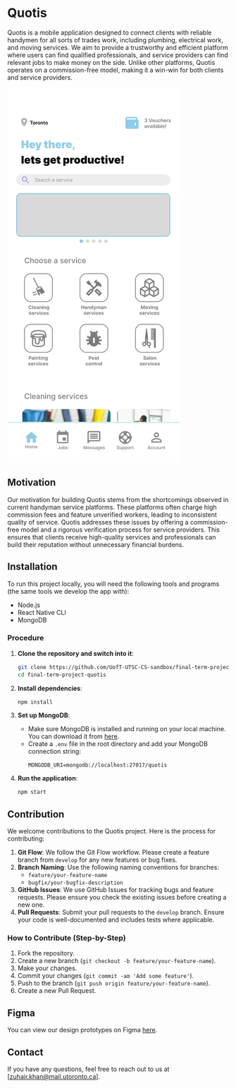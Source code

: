 # Quotis

Quotis is a mobile application designed to connect clients with reliable handymen for all sorts of trades work, including plumbing, electrical work, and moving services. We aim to provide a trustworthy and efficient platform where users can find qualified professionals, and service providers can find relevant jobs to make money on the side. Unlike other platforms, Quotis operates on a commission-free model, making it a win-win for both clients and service providers.

![Prototype Image](prototype.png)

## Motivation

Our motivation for building Quotis stems from the shortcomings observed in current handyman service platforms. These platforms often charge high commission fees and feature unverified workers, leading to inconsistent quality of service. Quotis addresses these issues by offering a commission-free model and a rigorous verification process for service providers. This ensures that clients receive high-quality services and professionals can build their reputation without unnecessary financial burdens.

## Installation
To run this project locally, you will need the following tools and programs (the same tools we develop the app with):

- Node.js
- React Native CLI
- MongoDB

### Procedure
1. **Clone the repository and switch into it**:
   ```bash
   git clone https://github.com/UofT-UTSC-CS-sandbox/final-term-project-quotis.git
   cd final-term-project-quotis
   ```

2. **Install dependencies**:
   ```bash
   npm install
   ```

3. **Set up MongoDB**:
   - Make sure MongoDB is installed and running on your local machine. You can download it from [here](https://www.mongodb.com/try/download/community).
   - Create a `.env` file in the root directory and add your MongoDB connection string:
     ```env
     MONGODB_URI=mongodb://localhost:27017/quotis
     ```

4. **Run the application**:
   ```bash
   npm start
   ```

## Contribution
We welcome contributions to the Quotis project. Here is the process for contributing:

1. **Git Flow**: We follow the Git Flow workflow. Please create a feature branch from `develop` for any new features or bug fixes.
2. **Branch Naming**: Use the following naming conventions for branches:
   - `feature/your-feature-name`
   - `bugfix/your-bugfix-description`
3. **GitHub Issues**: We use GitHub Issues for tracking bugs and feature requests. Please ensure you check the existing issues before creating a new one.
4. **Pull Requests**: Submit your pull requests to the `develop` branch. Ensure your code is well-documented and includes tests where applicable.

### How to Contribute (Step-by-Step)
1. Fork the repository.
2. Create a new branch (`git checkout -b feature/your-feature-name`).
3. Make your changes.
4. Commit your changes (`git commit -am 'Add some feature'`).
5. Push to the branch (`git push origin feature/your-feature-name`).
6. Create a new Pull Request.

## Figma
You can view our design prototypes on Figma [here](https://www.figma.com/design/vIzRTsAe7sg3B0jtxXKOT5/Quotis?node-id=0-1&t=OyssGeP0pXk84fiP-1).


## Contact
If you have any questions, feel free to reach out to us at [zuhair.khan@mail.utoronto.ca].
